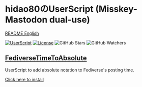 # hidao80のUserScript (Misskey-Mastodon dual-use)

[README English](./README_ja.md)

[![UserScript](https://img.shields.io/badge/Framework-UserScript-blue.svg)](https://en.wikipedia.org/wiki/Userscript)
[![License](https://img.shields.io/github/license/hidao80/UserScript)](/LICENSE)
![GitHub Stars](https://img.shields.io/github/stars/hidao80/UserScript?style=social)
![GitHub Watchers](https://img.shields.io/github/watchers/hidao80/UserScript?style=social)

## [FediverseTimeToAbsolute](./FediverseTimeToAbsolute/README_ja.md)

UserScript to add absolute notation to Fediverse's posting time.

[Click here to install](https://github.com/hidao80/UserScript/raw/main/FediverseTimeToAbsolute/FediverseTimeToAbsolute.user.js)
